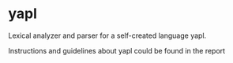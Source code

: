 # yapl

Lexical analyzer and parser for a self-created language yapl.

Instructions and guidelines about yapl could be found in the report
